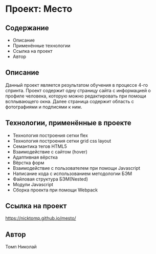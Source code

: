 # Проект: Место

## Содержание

* Описание
* Применённые технологии
* Ссылка на проект
* Автор

## Описание

Данный проект является результатом обучения в процессе 4-го спринта.
Проект содержит одну страницу сайта с информацией о профиле человека, которую можно редактировать при помощи всплывающего окна. Далее страница содержит область с фотографиями и подписями к ним.

## Технологии, применённые в проекте

* Технология построения сетки flex
* Технология построения сетки grid css layout
* Семантика тегов HTML5  
* Взаимодействие с сайтом (hover)
* Адаптивная вёрстка
* Вёрстка форм
* Взаимодействие с пользователем при помощи Javascript
* Написание кода с использованием методологии БЭМ  
* Файловая структура БЭМ(Nested) 
* Модули Javascript
* Сборка проекта при помощи Webpack

## Ссылка на проект

<https://nicktomp.github.io/mesto/>

## Автор

Томп Николай
